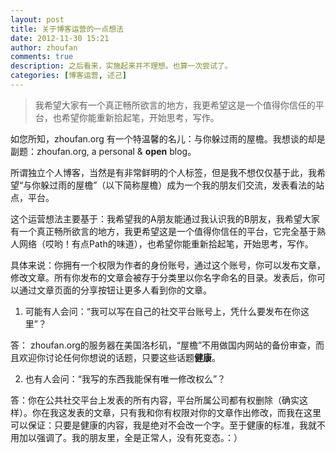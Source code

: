 ```yaml
---
layout: post
title: 关于博客运营的一点想法
date: 2012-11-30 15:21
author: zhoufan
comments: true   
description: 之后看来，实施起来并不理想。也算一次尝试了。
categories: [博客运营, 述己]
---
```

<blockquote>我希望大家有一个真正畅所欲言的地方，我更希望这是一个值得你信任的平台，也希望你能重新拾起笔，开始思考，写作。</blockquote>
如您所知，zhoufan.org 有一个特温馨的名儿：与你躲过雨的屋檐。我想谈的却是副题：zhoufan.org, a personal &amp; <strong>open</strong> blog。

所谓独立个人博客，当然是有非常鲜明的个人标签，但是我不想仅仅基于此，我希望“与你躲过雨的屋檐”（以下简称屋檐）成为一个我的朋友们交流，发表看法的站点，平台。

这个运营想法主要基于：我希望我的A朋友能通过我认识我的B朋友，我希望大家有一个真正畅所欲言的地方，我更希望这是一个值得你信任的平台，它完全基于熟人网络（哎哟！有点Path的味道），也希望你能重新拾起笔，开始思考，写作。

具体来说：你拥有一个权限为作者的身份账号，通过这个账号，你可以发布文章，修改文章。所有你发布的文章会被存于分类里以你名字命名的目录。发表后，你可以通过文章页面的分享按钮让更多人看到你的文章。

1. 可能有人会问：“我可以写在自己的社交平台账号上，凭什么要发布在你这里”？

答： zhoufan.org的服务器在美国洛杉矶，“屋檐”不用做国内网站的备份审查，而且欢迎你讨论任何你想说的话题，只要这些话题<strong>健康</strong>。

2. 也有人会问：“我写的东西我能保有唯一修改权么”？

答：你在公共社交平台上发表的所有内容，平台所属公司都有权删除（确实这样）。你在我这发表的文章，只有我和你有权限对你的文章作出修改，而我在这里可以保证：只要是健康的内容，我是绝对不会改一个字。至于健康的标准，我就不用加以强调了。我的朋友里，全是正常人，没有死变态。：）

&nbsp;
